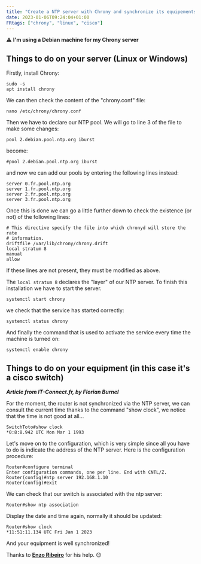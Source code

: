 ```yaml
---
title: "Create a NTP server with Chrony and synchronize its equipements"
date: 2023-01-06T09:24:04+01:00
FRtags: ["chrony", "linux", "cisco"] 
---
```


⚠ **I'm using a Debian machine for my Chrony server**

## Things to do on your server (Linux or Windows)

Firstly, install Chrony:

```console
sudo -s
apt install chrony
```

We can then check the content of the "chrony.conf" file:

```console
nano /etc/chrony/chrony.conf
```

Then we have to declare our NTP pool. We will go to line 3 of the file to make some changes:

`pool 2.debian.pool.ntp.org iburst`

become:

`#pool 2.debian.pool.ntp.org iburst`

and now we can add our pools by entering the following lines instead:

```console
server 0.fr.pool.ntp.org
server 1.fr.pool.ntp.org
server 2.fr.pool.ntp.org
server 3.fr.pool.ntp.org
```

Once this is done we can go a little further down to check the existence (or not) of the following lines:

```console
# This directive specify the file into which chronyd will store the rate
# information.
driftfile /var/lib/chrony/chrony.drift
local stratum 8
manual
allow 
```

If these lines are not present, they must be modified as above.

The `local stratum 8` declares the "layer" of our NTP server. To finish this installation we have to start the server.

```console
systemctl start chrony
```

we check that the service has started correctly:

```console
systemctl status chrony
```

And finally the command that is used to activate the service every time the machine is turned on:

```console
systemctl enable chrony
```

## Things to do on your equipment (in this case it's a cisco switch)

***Article from IT-Connect.fr, by Florian Burnel***

For the moment, the router is not synchronized via the NTP server, we can consult the current time thanks to the command "show clock", we notice that the time is not good at all...

```console
SwitchToto#show clock
*0:8:8.942 UTC Mon Mar 1 1993
```

Let's move on to the configuration, which is very simple since all you have to do is indicate the address of the NTP server. Here is the configuration procedure:

```console
Router#configure terminal
Enter configuration commands, one per line. End with CNTL/Z.
Router(config)#ntp server 192.168.1.10
Router(config)#exit
```

We can check that our switch is associated with the ntp server:

```console
Router#show ntp association
```

Display the date and time again, normally it should be updated:

```console
Router#show clock
*11:51:11.134 UTC Fri Jan 1 2023
```

And your equipment is well synchronized!

Thanks to **[Enzo Ribeiro](https://enzo-ribeiro.github.io/portfolio)** for his help. 😊
